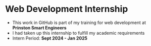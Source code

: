 <h1>Web Development Internship</h1>
<ul>
<li> This work in GitHub is part of my training for web development at <b>Prinston Smart Engineers</b> </li>
<li> I had taken up this internship to fulfill my academic requirements </li>
<li>Intern Period: <b> Sept 2024 - Jan 2025 </b> </li>
</ul>
